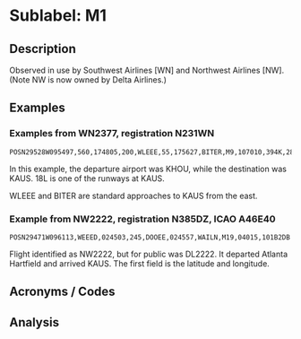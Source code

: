 # Sublabel: M1

## Description

Observed in use by Southwest Airlines [WN] and Northwest Airlines [NW]. (Note NW is now owned by Delta Airlines.)

## Examples

### Examples from WN2377, registration N231WN

```
POSN29528W095497,560,174805,200,WLEEE,55,175627,BITER,M9,107010,394K,288K,1138,72,KHOU,KAUS,18L,62,180940,108,73/PR1138,222,220,72,,44,40,073007,M14,180,P0,P0/RI:DA:KHOU:AA:KAUS(18L)..WLEEE:A:WLEEE6.MNURE:F
```

In this example, the departure airport was KHOU, while the destination was KAUS. 18L is one of the runways at KAUS.

WLEEE and BITER are standard approaches to KAUS from the east.

### Example from NW2222, registration N385DZ, ICAO A46E40

```
POSN29471W096113,WEEED,024503,245,DOOEE,024557,WAILN,M19,04015,101B2DB
```

Flight identified as NW2222, but for public was DL2222.   It departed Atlanta Hartfield and arrived KAUS.
The first field is the latitude and longitude.

## Acronyms / Codes

## Analysis
